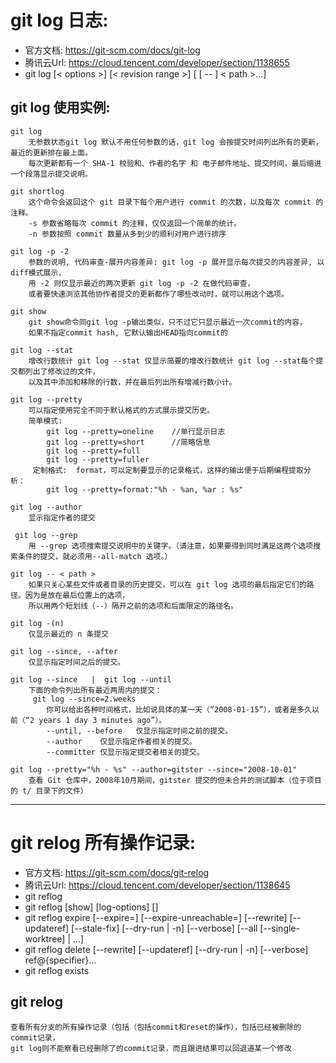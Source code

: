 # git log 日志:  
+ 官方文档: https://git-scm.com/docs/git-log 
+ 腾讯云Url: https://cloud.tencent.com/developer/section/1138655
+ git log [< options >] [< revision range >] [ [ -- ] < path >…​]

## git log 使用实例:
    git log
        无参数状态git log 默认不用任何参数的话，git log 会按提交时间列出所有的更新，最近的更新排在最上面。
        每次更新都有一个 SHA-1 校验和、作者的名字 和 电子邮件地址、提交时间，最后缩进一个段落显示提交说明。

    git shortlog
        这个命令会返回这个 git 目录下每个用户进行 commit 的次数，以及每次 commit 的注释。
        -s 参数省略每次 commit 的注释，仅仅返回一个简单的统计。
        -n 参数按照 commit 数量从多到少的顺利对用户进行排序

    git log -p -2
        参数的说明, 代码审查-展开内容差异: git log -p 展开显示每次提交的内容差异, 以diff模式展示， 
        用 -2 则仅显示最近的两次更新 git log -p -2 在做代码审查，
        或者要快速浏览其他协作者提交的更新都作了哪些改动时，就可以用这个选项。

    git show
        git show命令同git log -p输出类似，只不过它只显示最近一次commit的内容，
        如果不指定commit hash, 它默认输出HEAD指向commit的

    git log --stat
        增改行数统计 git log --stat 仅显示简要的增改行数统计 git log --stat每个提交都列出了修改过的文件，
        以及其中添加和移除的行数，并在最后列出所有增减行数小计。

    git log --pretty
        可以指定使用完全不同于默认格式的方式展示提交历史。
        简单模式:
            git log --pretty=oneline    //单行显示日志
            git log --pretty=short      //简略信息
            git log --pretty=full 
            git log --pretty=fuller
         定制格式:  format，可以定制要显示的记录格式，这样的输出便于后期编程提取分析：
            git log --pretty=format:"%h - %an, %ar : %s"

    git log --author
        显示指定作者的提交

     git log --grep
        用 --grep 选项搜索提交说明中的关键字。（请注意，如果要得到同时满足这两个选项搜索条件的提交，就必须用--all-match 选项。）

    git log -- < path >
        如果只关心某些文件或者目录的历史提交，可以在 git log 选项的最后指定它们的路径。因为是放在最后位置上的选项，
        所以用两个短划线（--）隔开之前的选项和后面限定的路径名。

    git log -(n)	
        仅显示最近的 n 条提交

    git log --since, --after	
        仅显示指定时间之后的提交。

    git log --since   |  git log --until
        下面的命令列出所有最近两周内的提交：
         git log --since=2.weeks
            你可以给出各种时间格式，比如说具体的某一天（“2008-01-15”），或者是多久以前（“2 years 1 day 3 minutes ago”）。
            --until, --before	仅显示指定时间之前的提交。
            --author	仅显示指定作者相关的提交。
            --committer	仅显示指定提交者相关的提交。

    git log --pretty="%h - %s" --author=gitster --since="2008-10-01" 
        查看 Git 仓库中，2008年10月期间，gitster 提交的但未合并的测试脚本（位于项目的 t/ 目录下的文件）



---------------



# git relog 所有操作记录: 
+ 官方文档:  https://git-scm.com/docs/git-relog    
+ 腾讯云Url: https://cloud.tencent.com/developer/section/1138645
+ git reflog <subcommand> <options>
+ git reflog [show] [log-options] [<ref>]
+ git reflog expire [--expire=<time>] [--expire-unreachable=<time>]    [--rewrite] [--updateref] [--stale-fix]    [--dry-run | -n] [--verbose] [--all [--single-worktree] | <refs>…​]
+ git reflog delete [--rewrite] [--updateref]    [--dry-run | -n] [--verbose] ref@{specifier}…​
+ git reflog exists <ref>


## git relog    
    查看所有分支的所有操作记录（包括（包括commit和reset的操作），包括已经被删除的commit记录，
    git log则不能察看已经删除了的commit记录，而且跟进结果可以回退道某一个修改


  